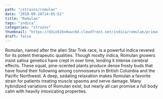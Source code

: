 ```yaml
---
path: "/strains/romulan"
date: "2018-09-10T14:05:52"
title: "Romulan"
tags: "indica"
categories: "strains"
thumbnail: "https://d3ix816x6wuc0d.cloudfront.net/indica/romulan/primary?width=480"
draft: false
---
```

Romulan, named after the alien Star Trek race, is a powerful indica revered for its potent therapeutic qualities. Though mostly indica, Romulan growers insist sativa genetics have crept in over time, lending it intense cerebral effects. These squat, pine-scented plants produce dense frosty buds that have found their following among connoisseurs in British Columbia and the Pacific Northwest. A deep, sedating relaxation makes Romulan a favorite strain for patients treating muscle spasms and nerve damage. Many hybridized variations of Romulan exist, but nearly all can promise a full body calm with heavily intoxicating properties.